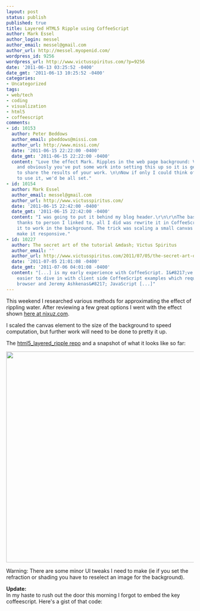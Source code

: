 ```yaml
---
layout: post
status: publish
published: true
title: Layered HTML5 Ripple using CoffeeScript
author: Mark Essel
author_login: messel
author_email: messel@gmail.com
author_url: http://messel.myopenid.com/
wordpress_id: 9256
wordpress_url: http://www.victusspiritus.com/?p=9256
date: '2011-06-13 03:25:52 -0400'
date_gmt: '2011-06-13 10:25:52 -0400'
categories:
- Uncategorized
tags:
- web/tech
- coding
- visualization
- html5
- coffeescript
comments:
- id: 10153
  author: Peter Beddows
  author_email: pbeddows@missi.com
  author_url: http://www.missi.com/
  date: '2011-06-15 22:22:00 -0400'
  date_gmt: '2011-06-15 22:22:00 -0400'
  content: "Love the effect Mark. Ripples in the web page background: Very interesting
    and obviously you've put some work into setting this up so it is generous of you
    to share the results of your work. \n\nNow if only I could think of somewhere
    to use it, we'd be all set."
- id: 10154
  author: Mark Essel
  author_email: messel@gmail.com
  author_url: http://www.victusspiritus.com/
  date: '2011-06-15 22:42:00 -0400'
  date_gmt: '2011-06-15 22:42:00 -0400'
  content: "I was going to put it behind my blog header.\r\n\r\nThe base code was
    thanks to person I linked to, all I did was rewrite it in CoffeeScript and modify
    it to work in the background. The trick was scaling a small canvas with css to
    make it responsive."
- id: 10227
  author: The secret art of the tutorial &mdash; Victus Spiritus
  author_email: ''
  author_url: http://www.victusspiritus.com/2011/07/05/the-secret-art-of-the-tutorial/
  date: '2011-07-05 21:01:08 -0400'
  date_gmt: '2011-07-06 04:01:08 -0400'
  content: "[...] is my early experience with CoffeeScript. I&#8217;ve found it much
    easier to dive in with client side CoffeeScript examples which require only a
    browser and Jeremy Ashkenas&#8217; JavaScript [...]"
---
```

<p>This weekend I researched various methods for approximating the effect of rippling water. After reviewing a few great options I went with the effect shown <a href="http://www.nixuz.com:8080/html5/water/water.html">here at nixuz.com</a>.</p>
<p>I scaled the canvas element to the size of the background to speed computation, but further work will need to be done to pretty it up.</p>
<p>The <a href="http://victusfate.github.com/html5_layered_ripple/">html5_layered_ripple repo</a> and a snapshot of what it looks like so far:</p>
<p><a href="http://victusfate.github.com/html5_layered_ripple/"><img src="http://www.victusspiritus.com/wp-content/uploads/2011/06/html5_layered_ripple-1024x919.png" alt="" title="html5_layered_ripple" width="630" height="565" class="aligncenter size-large wp-image-9258" /></a></p>
<p>Warning: There are some minor UI tweaks I need to make (ie if you set the refraction or shading you have to reselect an image for the background).</p>
<p><b>Update:</b><br />
In my haste to rush out the door this morning I forgot to embed the key coffeescript. Here's a gist of that code:<br />
<script src="https://gist.github.com/1022646.js"> </script></p>
